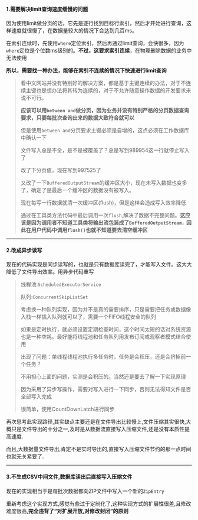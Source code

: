 #### 1.需要解决limit查询速度缓慢的问题

因为使用limit做分页的话，它先是逐行找到目标行索引，然后才开始进行查询，这样速度就很慢了，在数据量较大的情况下会达到几百ms。

在索引连续时，先使用`where`定位索引，然后再通过limit查询，会快很多，因为`where`定位是个位数ms级别的。**不过，这要求索引连续**，在物理删除数据的业务中无法使用

**所以，需要找一种办法，能够在索引不连续的情况下快速进行limit查询**

> 看中文网站并没有特别好的解决方案，都是基于主键连续的办法，对于不连续主键也是想办法将其转为连续的，对于不允许随意操作数据的开发要求来说不可行。
>
> **应该可以用`between and`做分页，因为业务并没有特别严格的分页数据查询要求，只要每批次查询出来的数据大致符合就可以**
>
> 但是使用`between and`分页要求主键必须是自增的，这点必须在工作数据库中确认一下
>
> 文件写入总是不全，是不是被覆盖了？总是写到989954这一行就停止写入了
>
> 改了下分页值，现在写到997525了
>
> 又改了一下`BufferedOutputStream`的缓冲区大小，现在未写入数据也变多了，确定了是最后一个缓冲区的数据没有被写入。
>
> 现在每写一行数据就清一次缓冲区(flush)，但是这样会造成写入效率降低
>
> 通过在工具类方法代码中最后调用一次`flush`,解决了数据不完整问题。**这应该是因为调用者不知道工具类将输出流包装成了`BufferedOutputStream，`因此在用户代码中调用`flush()`也就不知道要去清空缓冲区**

------

#### 2.改成异步读写

现在的代码实现是同步读写的，也就是只有数据库读完了，才能写入文件。这大大降低了文件导出效率。用异步代码重写

> 线程池:`ScheduledExecutorService`
>
> 队列:`ConcurrentSkipListSet`
>
> 考虑换一种队列实现，因为并不是真的需要排序，只是需要把任务或数据像入栈一样插入队列就可以了，需要一个FIFO线程安全的队列
>
> 如果是定时执行，就必须设置定期检查时间，这个时间太短的话对系统资源也是一种空耗。最好能将线程池和任务队列用发布订阅或观察者模式结合使用
>
> 出现了问题：单线程线程池执行多任务时，任务是会积压，还是会挤掉前一个任务？
>
> 不用担心上面的问题，实测是会积压的。当然还是要去了解一下实现原理
>
> 因为采用了异步写操作，需要对写入进行一下同步，否则无法得知文件是否全部写入完成
>
> 很简单，使用CountDownLatch进行同步

再次思考此实现路径,其实缺点主要还是在文件导出比较慢上,文件压缩其实很快,大概只是文件导出的十分之一,及时是从数据流直接写入压缩文件,还是没有本质性提高速度.

而且,大数据量文件导出,肯定不是实时导出的,直接写入压缩文件节约的那一点时间也就无关紧要了.

------

#### 3.不生成CSV中间文件,数据库读出后直接写入压缩文件

现在的实现相当于是每批次数据都向ZIP文件中写入一个新的`ZipEntry`

重新考虑这个实现方式,感觉有些过于定制化了,这种实现方式的扩展性很差,且修改难度很高,**完全违背了“对扩展开放,对修改封闭”的原则**
